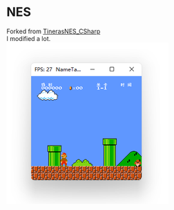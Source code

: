 # NES
Forked from [TinerasNES_CSharp](https://github.com/tineras/TinerasNES_CSharp)  
I modified a lot.  
![image](https://github.com/nifanfa/NES/blob/master/QQ截图20210710070454.png)
